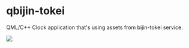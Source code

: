 # qbijin-tokei

QML/C++ Clock application that's using assets from bijin-tokei service.

![](https://devwork.space/wp-content/uploads/2021/04/IMG_20210407_231208-scaled.jpg)
